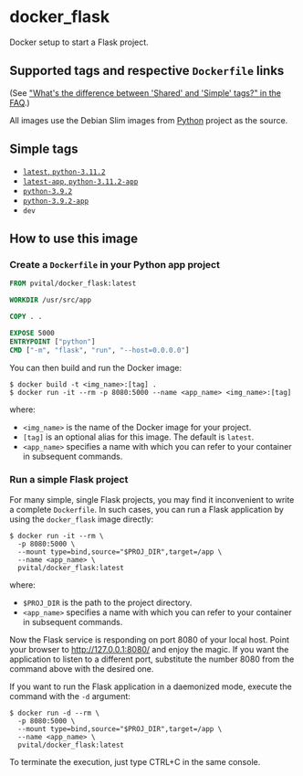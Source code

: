 # docker_flask
Docker setup to start a Flask project.

## Supported tags and respective `Dockerfile` links

(See ["What's the difference between 'Shared' and 'Simple' tags?" in the FAQ](https://github.com/docker-library/faq#whats-the-difference-between-shared-and-simple-tags).)

All images use the Debian Slim images from 
[Python](https://hub.docker.com/_/python) project as the source.

## Simple tags

-	[`latest`, `python-3.11.2`](./Dockerfile)
-	[`latest-app`, `python-3.11.2-app`](./Dockerfile.app)
-	[`python-3.9.2`](./Dockerfile.python-3.9.2)
-	[`python-3.9.2-app`](./Dockerfile.app-3.9.2)
- `dev`

## How to use this image

### Create a `Dockerfile` in your Python app project

```dockerfile
FROM pvital/docker_flask:latest

WORKDIR /usr/src/app

COPY . .

EXPOSE 5000
ENTRYPOINT ["python"]
CMD ["-m", "flask", "run", "--host=0.0.0.0"]
```

You can then build and run the Docker image:

```console
$ docker build -t <img_name>:[tag] .
$ docker run -it --rm -p 8080:5000 --name <app_name> <img_name>:[tag]
```

where:

* `<img_name>` is the name of the Docker image for your project.
* `[tag]` is an optional alias for this image. The default is `latest`.
* `<app_name>` specifies a name with which you can refer to your container in 
subsequent commands.


### Run a simple Flask project

For many simple, single Flask projects, you may find it inconvenient to write a
complete `Dockerfile`. In such cases, you can run a Flask application by using
the `docker_flask` image directly:

```console
$ docker run -it --rm \
  -p 8080:5000 \
  --mount type=bind,source="$PROJ_DIR",target=/app \
  --name <app_name> \
  pvital/docker_flask:latest
```

where:

* `$PROJ_DIR` is the path to the project directory. 
* `<app_name>` specifies a name with which you can refer to your container in 
subsequent commands.

Now the Flask service is responding on port 8080 of your local host. Point
your browser to http://127.0.0.1:8080/ and enjoy the magic. If you want the 
application to listen to a different port, substitute the number 8080 from the
command above with the desired one.

If you want to run the Flask application in a daemonized mode, execute the
command with the `-d` argument:

```console
$ docker run -d --rm \
  -p 8080:5000 \
  --mount type=bind,source="$PROJ_DIR",target=/app \
  --name <app_name> \
  pvital/docker_flask:latest
 ```

To terminate the execution, just type CTRL+C in the same console.
